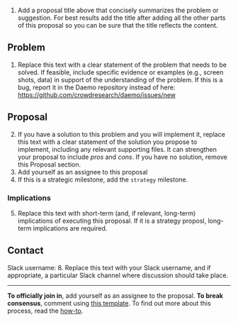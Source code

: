 1. Add a proposal title above that concisely summarizes the problem or suggestion. For best results add the title after adding all the other parts of this proposal so you can be sure that the title reflects the content.

## Problem
1. Replace this text with a clear statement of the problem that needs to be solved. If feasible, include specific evidence or examples (e.g., screen shots, data) in support of the understanding of the problem. If this is a bug, report it in the Daemo repository instead of here: https://github.com/crowdresearch/daemo/issues/new


## Proposal
2. If you have a solution to this problem and you will implement it, replace this text with a clear statement of the solution you propose to implement, including any relevant supporting files. It can strengthen your proposal to include *pros* and *cons*. If you have no solution, remove this Proposal section.
3. Add yourself as an assignee to this proposal
4. If this is a strategic milestone, add the `strategy` milestone.

### Implications
5. Replace this text with short-term (and, if relevant, long-term) implications of executing this proposal. If it is a strategy proposl, long-term implications are required.

## Contact
Slack username: 8. Replace this text with your Slack username, and if appropriate, a particular Slack channel where discussion should take place.

<!--- Do not delete this section --->
---
**To officially join in**, add yourself as an assignee to the proposal. **To break consensus**, comment using [this template](https://raw.githubusercontent.com/crowdresearch/collective/master/docs/breaking_consensus). To find out more about this process, read the [how-to](https://github.com/crowdresearch/collective/blob/master/docs/CONTRIBUTING.md).
